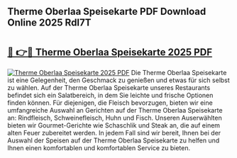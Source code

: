 ## Therme Oberlaa Speisekarte PDF Download Online 2025 RdI7T

# <h2><a href="http://gcdgkmq.nevu.top/?p=Therme+Oberlaa+Speisekarte">🔗 👉🔴 Therme Oberlaa Speisekarte 2025 PDF</a></h2>

[![Therme Oberlaa Speisekarte 2025 PDF](https://i.imgur.com/dBaPXMq.png)](http://gcdgkmq.nevu.top/?p=Therme+Oberlaa+Speisekarte)
Die Therme Oberlaa Speisekarte ist eine Gelegenheit, den Geschmack zu genießen und etwas für sich selbst zu wählen. Auf der Therme Oberlaa Speisekarte unseres Restaurants befindet sich ein Salatbereich, in dem Sie leichte und frische Optionen finden können. Für diejenigen, die Fleisch bevorzugen, bieten wir eine umfangreiche Auswahl an Gerichten auf der Therme Oberlaa Speisekarte an: Rindfleisch, Schweinefleisch, Huhn und Fisch. Unseren Auserwählten bieten wir Gourmet-Gerichte wie Schaschlik und Steak an, die auf einem alten Feuer zubereitet werden. In jedem Fall sind wir bereit, Ihnen bei der Auswahl der Speisen auf der Therme Oberlaa Speisekarte zu helfen und Ihnen einen komfortablen und komfortablen Service zu bieten.
